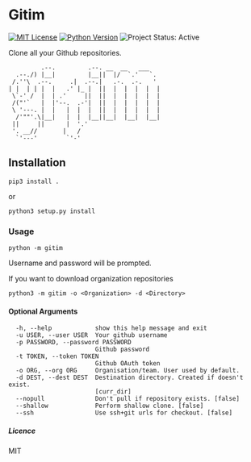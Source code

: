 # Gitim

[![MIT License][License Image]][License]
[![Python Version][Python Image]][Python]
![Project Status: Active][Project Status Image]

Clone all your Github repositories.


             .--.         .--. __  __   ___
      .--./) |__|         |__||  |/  `.'   `.
     /.''\  .--.     .|  .--.|   .-.  .-.   '
    | |  | | |  |   .' |_ |  ||  |  |  |  |  |
     \`-' /  |  | .'     ||  ||  |  |  |  |  |
     /("'`   |  |'--.  .-'|  ||  |  |  |  |  |
     \ '---. |  |   |  |  |  ||  |  |  |  |  |
      /'""'.\|__|   |  |  |__||__|  |__|  |__|
     ||     ||      |  '.'
     '. __//       |   /
      `'---'        `'-'

## Installation

```
pip3 install . 
```
or
```
python3 setup.py install
```


### Usage

```
python -m gitim
```

Username and password will be prompted.

If you want to download organization repositories

```
python3 -m gitim -o <Organization> -d <Directory>
```

#### Optional Arguments

```
  -h, --help            show this help message and exit
  -u USER, --user USER  Your github username
  -p PASSWORD, --password PASSWORD
                        Github password
  -t TOKEN, --token TOKEN
                        Github OAuth token
  -o ORG, --org ORG     Organisation/team. User used by default.
  -d DEST, --dest DEST  Destination directory. Created if doesn't exist.
                        [curr_dir]
  --nopull              Don't pull if repository exists. [false]
  --shallow             Perform shallow clone. [false]
  --ssh                 Use ssh+git urls for checkout. [false]
```

##### Licence
MIT

[License Image]: https://img.shields.io/badge/license-MIT-brightgreen.svg "MIT License"
[License]: https://github.com/muhasturk/gitim/blob/master/LICENSE "MIT License"

[Python Image]: https://img.shields.io/badge/python-3.5-blue.svg "Python Version: 3.5"
[Python]: https://docs.python.org/3.5/whatsnew/changelog.html#python-3-5-0-final "Python 3.5 Changelog" 

[Project Status Image]: https://img.shields.io/badge/project-active-green.svg "Project Status: Active"
